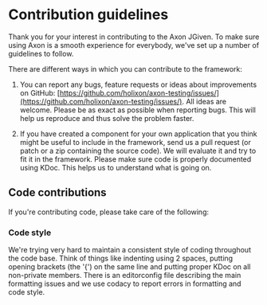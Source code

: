 # Contribution guidelines

Thank you for your interest in contributing to the Axon JGiven. To make sure using Axon is a smooth experience for
everybody, we've set up a number of guidelines to follow.

There are different ways in which you can contribute to the framework:

  1. You can report any bugs, feature requests or ideas about improvements on GitHub: [https://github.com/holixon/axon-testing/issues/](https://github.com/holixon/axon-testing/issues/).
  All ideas are welcome. Please be as exact as possible when reporting bugs. This will help us reproduce and thus solve the problem faster.
  
  2. If you have created a component for your own application that you think might be useful to include in the framework, send us a pull request (or patch or a zip containing the source code). We will evaluate it and try to 
  fit it in the framework. Please make sure code is properly documented using KDoc. This helps us to understand what is going on.

## Code contributions

If you're contributing code, please take care of the following:

### Code style

We're trying very hard to maintain a consistent style of coding throughout the code base. Think of things like
indenting using 2 spaces, putting opening brackets (the '{') on the same line and putting proper KDoc on all
non-private members. There is an editorconfig file describing the main formatting issues and we use codacy to report 
errors in formatting and code style.
